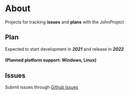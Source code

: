 # About
Projects for tracking **issues** and **plans** with the JohnProject

## Plan
Expected to start development in ***2021*** and release in ***2022***
#### (Planned platform support: Windows, Linux)

## Issues
Submit issues through [Github Issues](https://github.com/LuniusSE/JohnProject/issues)
